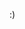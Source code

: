 <!--
<div align="center">
  
  [![github stats](https://github-readme-stats.vercel.app/api?username=Gwo-O9&show_icons=true&hide_border=False)](https://github.com/Gwo-O9) <br/>
  ![Top Langs](https://github-readme-stats.vercel.app/api/top-langs/?username=Gwo-O9&layout=compact&theme=dark)
  ![](./profile-3d-contrib/profile-night-rainbow.svg)
  
</div>
-->

<!--
<img  align="center" src="https://github-readme-stats.vercel.app/api?username=luke-igaw&show_icons=true&count_private=true&theme=buefy&hide_border=true&disable_animations=false">|<img align="center" src="https://github-readme-stats.vercel.app/api/top-langs/?username=luke-igaw&layout=compact&theme=buefy&hide_border=true&disable_animations=false&count_private=true" />|
-->

:)
